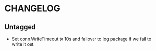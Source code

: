 # CHANGELOG

## Untagged

 - Set conn.WriteTimeout to 10s and failover to log package if we fail to write it out.